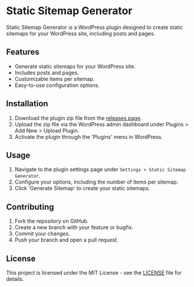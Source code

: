 # Static Sitemap Generator

Static Sitemap Generator is a WordPress plugin designed to create static sitemaps for your WordPress site, including posts and pages.

## Features

- Generate static sitemaps for your WordPress site.
- Includes posts and pages.
- Customizable items per sitemap.
- Easy-to-use configuration options.

## Installation

1. Download the plugin zip file from the [releases page](https://github.com/yourusername/static-sitemap-generator/releases).
2. Upload the zip file via the WordPress admin dashboard under Plugins > Add New > Upload Plugin.
3. Activate the plugin through the 'Plugins' menu in WordPress.

## Usage

1. Navigate to the plugin settings page under `Settings > Static Sitemap Generator`.
2. Configure your options, including the number of items per sitemap.
3. Click 'Generate Sitemap' to create your static sitemaps.

## Contributing

1. Fork the repository on GitHub.
2. Create a new branch with your feature or bugfix.
3. Commit your changes.
4. Push your branch and open a pull request.

## License

This project is licensed under the MIT License - see the [LICENSE](LICENSE) file for details.
